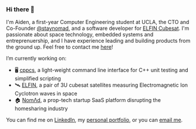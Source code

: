 ### Hi there 👋

<!--
**aidenszeto/aidenszeto** is a ✨ _special_ ✨ repository because its `README.md` (this file) appears on your GitHub profile.

Here are some ideas to get you started:

- 🔭 I’m currently working on ...
- 🌱 I’m currently learning ...
- 👯 I’m looking to collaborate on ...
- 🤔 I’m looking for help with ...
- 💬 Ask me about ...
- 📫 How to reach me: ...
- 😄 Pronouns: ...
- ⚡ Fun fact: ...
-->

I'm Aiden, a first-year Computer Engineering student at UCLA, the CTO and Co-Founder [@staynomad](https://visitnomad.com/), and a software developer for [ELFIN Cubesat](https://elfin.igpp.ucla.edu/). I'm passionate about space technology, embedded systems and entreprenuership, and I have experience leading and building products from the ground up. Feel free to contact me [here](https://linktr.ee/aidenszeto)!  
  
I’m currently working on:  
- 🖥️ [cppcs](https://github.com/aidenszeto/cppcs), a light-weight command line interface for C++ unit testing and simplified scripting  
- 🛰️ [ELFIN](https://elfin.igpp.ucla.edu/), a pair of 3U cubesat satellites measuring Electromagnetic Ion Cyclotron waves in space  
- 🏠 [NomΛd](https://visitnomad.com/), a prop-tech startup SaaS platform disrupting the homesharing industry  

You can find me on [LinkedIn](https://www.linkedin.com/in/aidenszeto/), my [personal portfolio](https://www.linkedin.com/in/aidenszeto/), or you can [email me](aidenszeto@g.ucla.edu).  
